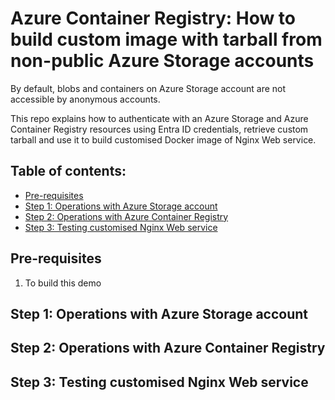 # Azure Container Registry: How to build custom image with tarball from non-public Azure Storage accounts
By default, blobs and containers on Azure Storage account are not accessible by anonymous accounts.

This repo explains how to authenticate with an Azure Storage and Azure Container Registry resources using Entra ID credentials, retrieve custom tarball and use it to build customised Docker image of Nginx Web service.

## Table of contents:
- [Pre-requisites]()
- [Step 1: Operations with Azure Storage account]()
- [Step 2: Operations with Azure Container Registry]()
- [Step 3: Testing customised Nginx Web service]()

## Pre-requisites
1. To build this demo

## Step 1: Operations with Azure Storage account

## Step 2: Operations with Azure Container Registry

## Step 3: Testing customised Nginx Web service
